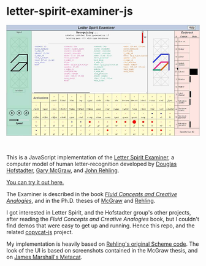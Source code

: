 # letter-spirit-examiner-js

[<img src="./md_screenshot-1.jpg">](https://paul-g2.github.io/letter-spirit-examiner-js/)

</br>

This is a JavaScript implementation of the [Letter Spirit Examiner](https://en.wikipedia.org/wiki/Fluid_Concepts_and_Creative_Analogies#Chapter_10:_Letter_Spirit),
a computer model of human letter-recognition developed by [Douglas Hofstadter](https://en.wikipedia.org/wiki/Douglas_Hofstadter), [Gary McGraw](https://www.garymcgraw.com/), and [John Rehling](https://scholar.google.com.br/scholar?q=john+rehling). 

[You can try it out here.](https://paul-g2.github.io/letter-spirit-examiner-js/)

The Examiner is described in the book [<i>Fluid Concepts and Creative Analogies</i>](https://en.wikipedia.org/wiki/Fluid_Concepts_and_Creative_Analogies), 
and in the Ph.D. theses of [McGraw](https://www.garymcgraw.com/technology/writings/thesis/) and 
[Rehling](https://github.com/Alex-Linhares/FARGonautica/blob/master/Literature/Ph.D.%20Theses/Rehling-2001-Letter.Spirit.part.Two.pdf).

I got interested in Letter Spirit, and the Hofstadter group's other projects, after reading the <i>Fluid Concepts and Creative Analogies</i> book,
but I couldn't find demos that were easy to get up and running. Hence this repo, and the related [copycat-js](https://github.com/Paul-G2/copycat-js) project.

My implementation is heavily based on [Rehling's original Scheme code](https://github.com/Alex-Linhares/FARGonautica/tree/master/Software/Letter-Spirit). 
The look of the UI is based on screenshots contained in the McGraw thesis, and on [James Marshall's Metacat](http://science.slc.edu/jmarshall/metacat/).
